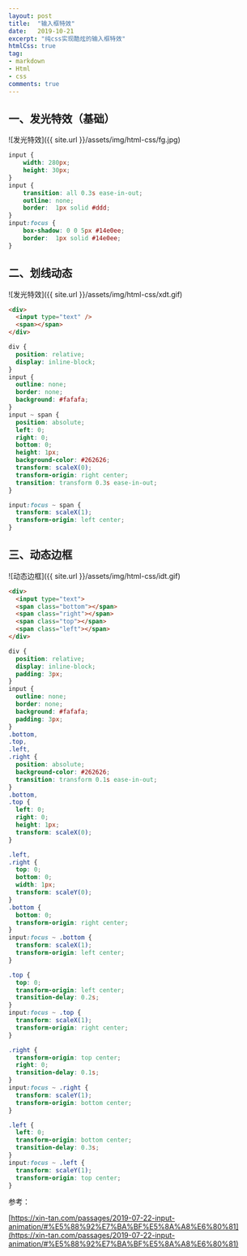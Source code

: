 ```yaml
---
layout: post
title:  "输入框特效"
date:   2019-10-21
excerpt: "纯css实现酷炫的输入框特效"
htmlCss: true
tag:
- markdown 
- Html
- css
comments: true
---
```


## 一、发光特效（基础）

![发光特效]({{ site.url }}/assets/img/html-css/fg.jpg)

```css
input {
    width: 280px;
    height: 30px;
}
input {
	transition: all 0.3s ease-in-out;
	outline: none;
	border:  1px solid #ddd;
}
input:focus {
	box-shadow: 0 0 5px #14e0ee;
	border:  1px solid #14e0ee;
}
```

## 二、划线动态

![发光特效]({{ site.url }}/assets/img/html-css/xdt.gif)

```html
<div>
  <input type="text" />
  <span></span>
</div>
```

```css
div {
  position: relative;
  display: inline-block;
}
input {
  outline: none;
  border: none;
  background: #fafafa;
}
input ~ span {
  position: absolute;
  left: 0;
  right: 0;
  bottom: 0;
  height: 1px;
  background-color: #262626;
  transform: scaleX(0);
  transform-origin: right center;
  transition: transform 0.3s ease-in-out;
}

input:focus ~ span {
  transform: scaleX(1);
  transform-origin: left center;
}
```

## 三、动态边框

![动态边框]({{ site.url }}/assets/img/html-css/idt.gif)

```html
<div>
  <input type="text">
  <span class="bottom"></span>
  <span class="right"></span>
  <span class="top"></span>
  <span class="left"></span>
</div>
```

```css
div {
  position: relative;
  display: inline-block;
  padding: 3px;
}
input {
  outline: none;
  border: none;
  background: #fafafa;
  padding: 3px;
}
.bottom,
.top,
.left,
.right {
  position: absolute;
  background-color: #262626;
  transition: transform 0.1s ease-in-out;
}
.bottom,
.top {
  left: 0;
  right: 0;
  height: 1px;
  transform: scaleX(0);
}

.left,
.right {
  top: 0;
  bottom: 0;
  width: 1px;
  transform: scaleY(0);
}
.bottom {
  bottom: 0;
  transform-origin: right center;
}
input:focus ~ .bottom {
  transform: scaleX(1);
  transform-origin: left center;
}

.top {
  top: 0;
  transform-origin: left center;
  transition-delay: 0.2s;
}
input:focus ~ .top {
  transform: scaleX(1);
  transform-origin: right center;
}

.right {
  transform-origin: top center;
  right: 0;
  transition-delay: 0.1s;
}
input:focus ~ .right {
  transform: scaleY(1);
  transform-origin: bottom center;
}

.left {
  left: 0;
  transform-origin: bottom center;
  transition-delay: 0.3s;
}
input:focus ~ .left {
  transform: scaleY(1);
  transform-origin: top center;
}
```

参考：

[https://xin-tan.com/passages/2019-07-22-input-animation/#%E5%88%92%E7%BA%BF%E5%8A%A8%E6%80%81](https://xin-tan.com/passages/2019-07-22-input-animation/#%E5%88%92%E7%BA%BF%E5%8A%A8%E6%80%81)




